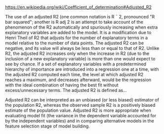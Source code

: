 https://en.wikipedia.org/wiki/Coefficient_of_determination#Adjusted_R2

The use of an adjusted R2 (one common notation is R ¯ 2, pronounced "R bar squared"; another is R adj 2 
    is an attempt to take account of the phenomenon of the R2 automatically and spuriously increasing when extra explanatory variables are added to the model. 
It is a modification due to Henri Theil of R2 that adjusts for the number of explanatory terms in a model relative to the number of data points.
The adjusted R2 can be negative, and its value will always be less than or equal to that of R2. 
Unlike R2, the adjusted R2 increases only when the increase in R2 (due to the inclusion of a new explanatory variable) is more than one would expect to see by chance. 
If a set of explanatory variables with a predetermined hierarchy of importance are introduced into a regression one at a time, 
    with the adjusted R2 computed each time, 
    the level at which adjusted R2 reaches a maximum, and decreases afterward, 
    would be the regression with the ideal combination of having the best fit without excess/unnecessary terms. 
The adjusted R2 is defined as...

Adjusted R2 can be interpreted as an unbiased (or less biased) estimator of the population R2, 
    whereas the observed sample R2 is a positively biased estimate of the population value.
Adjusted R2 is more appropriate when evaluating model fit (the variance in the dependent variable accounted for by the independent variables) 
    and in comparing alternative models in the feature selection stage of model building.